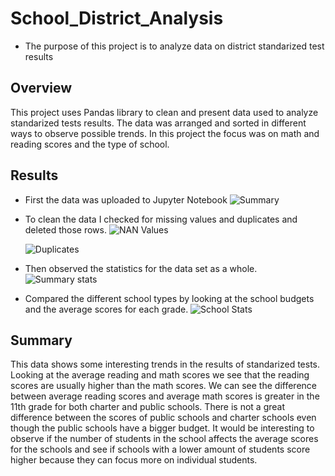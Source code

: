 # School_District_Analysis
- The purpose of this project is to analyze data on district standarized test results

## Overview
This project uses Pandas library to clean and present data used to analyze standarized tests results. The data was arranged and sorted in different ways to observe possible trends. In this project the focus was on math and reading scores and the type of school.

## Results
- First the data was uploaded to Jupyter Notebook
![Summary](https://user-images.githubusercontent.com/116690861/203814940-43bc6e79-cd2b-4db3-b989-dca0ed783021.png)

- To clean the data I checked for missing values and duplicates and deleted those rows.
![NAN Values](https://user-images.githubusercontent.com/116690861/203816057-054d7bbc-4232-4ac7-98e7-e81cbc75c67d.png)

  ![Duplicates](https://user-images.githubusercontent.com/116690861/203816329-7ff2898d-96d6-43a8-942b-599bd30bcbf7.png)

- Then observed the statistics for the data set as a whole.
![Summary stats](https://user-images.githubusercontent.com/116690861/203816908-b8457473-bca2-4a6b-9d47-67817e55fa6f.png)

- Compared the different school types by looking at the school budgets and the average scores for each grade.
![School Stats](https://user-images.githubusercontent.com/116690861/203818372-19487e60-da24-4230-a9a6-ccc8019d13da.png)

## Summary
This data shows some interesting trends in the results of standarized tests.  Looking at the average reading and math scores we see that the reading scores are usually higher than the math scores. We can see the difference between average reading scores and average math scores is greater in the 11th grade for both charter and public schools. There is not a great difference between the scores of public schools and charter schools even though the public schools have a bigger budget. It would be interesting to observe if the number of students in the school affects the average scores for the schools and see if schools with a lower amount of students score higher because they can focus more on individual students.
